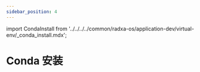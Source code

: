 ```yaml
---
sidebar_position: 4
---
```


import CondaInstall from '../../../../common/radxa-os/application-dev/virtual-env/\_conda_install.mdx';

# Conda 安装

<CondaInstall />
